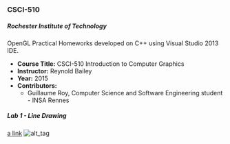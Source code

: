 ### CSCI-510

##### Rochester Institute of Technology
OpenGL Practical Homeworks developed on C++ using Visual Studio 2013 IDE.

* **Course Title:** CSCI-510 Introduction to Computer Graphics
* **Instructor:** Reynold Bailey
* **Year:** 2015
* **Contributors:**
  * Guillaume Roy, Computer Science and Software Engineering student - INSA Rennes
 
##### Lab 1 - Line Drawing
[a link](https://github.com/guroy/CSCI-510/)
![alt_tag](http://nodim.fr/host/course/cg/lab1.png)
